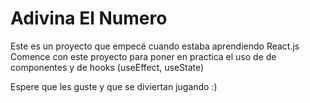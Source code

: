 # Adivina El Numero

Este es un proyecto que empecé cuando estaba aprendiendo React.js 
Comence con este proyecto para poner en practica el uso de de componentes y de hooks (useEffect, useState)

Espere que les guste y que se diviertan jugando :)